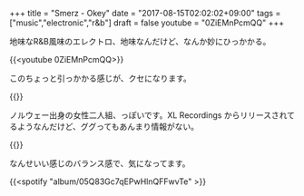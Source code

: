 +++
title = "Smerz - Okey"
date = "2017-08-15T02:02:02+09:00"
tags = ["music","electronic","r&b"]
draft = false
youtube = "0ZiEMnPcmQQ"
+++

地味なR&B風味のエレクトロ、地味なんだけど、なんか妙にひっかかる。

{{<youtube 0ZiEMnPcmQQ>}}

このちょっと引っかかる感じが、クセになります。

{{<youtube EkFT0w80MAU>}}

ノルウェー出身の女性二人組、っぽいです。XL Recordings からリリースされてるようなんだけど、ググってもあんまり情報がない。

{{<youtube zpfHVJhb8gs>}}

なんせいい感じのバランス感で、気になってます。

{{<spotify "album/05Q83Gc7qEPwHlnQFFwvTe" >}}
